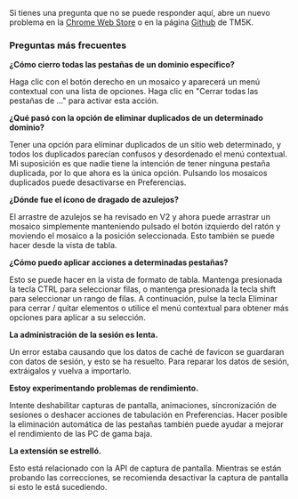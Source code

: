 Si tienes una pregunta que no se puede responder aquí, abre un nuevo problema en la [Chrome Web Store](https://chrome.google.com/webstore/detail/tab-master-5000-tab-swiss/mippmhcfjhliihkkdobllhpdnmmciaim) o en la página [Github](https://github.com/jaszhix/tab-master-5000-chrome-extension/issues) de TM5K.

### Preguntas más frecuentes

**¿Cómo cierro todas las pestañas de un dominio específico?**

Haga clic con el botón derecho en un mosaico y aparecerá un menú contextual con una lista de opciones. Haga clic en "Cerrar todas las pestañas de ..." para activar esta acción.

**¿Qué pasó con la opción de eliminar duplicados de un determinado dominio?**

Tener una opción para eliminar duplicados de un sitio web determinado, y todos los duplicados parecían confusos y desordenado el menú contextual. Mi suposición es que nadie tiene la intención de tener ninguna pestaña duplicada, por lo que ahora es la única opción. Pulsando los mosaicos duplicados puede desactivarse en Preferencias.

**¿Dónde fue el ícono de dragado de azulejos?**

El arrastre de azulejos se ha revisado en V2 y ahora puede arrastrar un mosaico simplemente manteniendo pulsado el botón izquierdo del ratón y moviendo el mosaico a la posición seleccionada. Esto también se puede hacer desde la vista de tabla.

**¿Cómo puedo aplicar acciones a determinadas pestañas?**

Esto se puede hacer en la vista de formato de tabla. Mantenga presionada la tecla CTRL para seleccionar filas, o mantenga presionada la tecla shift para seleccionar un rango de filas. A continuación, pulse la tecla Eliminar para cerrar / quitar elementos o utilice el menú contextual para obtener más opciones para aplicar a su selección.

**La administración de la sesión es lenta.**

Un error estaba causando que los datos de caché de favicon se guardaran con datos de sesión, y esto se ha resuelto. Para reparar los datos de sesión, extráigalos y vuelva a importarlo.

**Estoy experimentando problemas de rendimiento.**

Intente deshabilitar capturas de pantalla, animaciones, sincronización de sesiones o deshacer acciones de tabulación en Preferencias. Hacer posible la eliminación automática de las pestañas también puede ayudar a mejorar el rendimiento de las PC de gama baja.

**La extensión se estrelló.**

Esto está relacionado con la API de captura de pantalla. Mientras se están probando las correcciones, se recomienda desactivar la captura de pantalla si esto le está sucediendo.